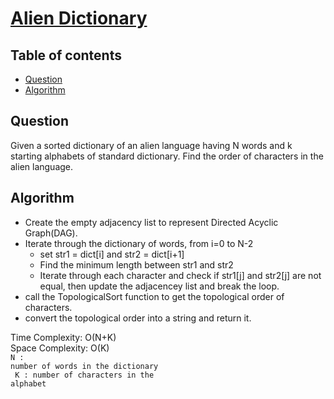 # [Alien Dictionary](https://practice.geeksforgeeks.org/problems/alien-dictionary/1)

## Table of contents

- [Question](#question)
- [Algorithm](#algorithm)

## Question
Given a sorted dictionary of an alien language having N words and k starting alphabets of standard dictionary. Find the order of characters in the alien language.

## Algorithm
- Create the empty adjacency list to represent Directed Acyclic Graph(DAG).
- Iterate through the dictionary of words, from i=0 to N-2
    - set str1 = dict[i] and str2 = dict[i+1]
    - Find the minimum length between str1 and str2
    - Iterate through each character and check if str1[j] and str2[j] are not equal, then update the adjacencey list and break the loop.
- call the TopologicalSort function to get the topological order of characters.
- convert the topological order into a string and return it.


Time Complexity: O(N+K) </br>
Space Complexity: O(K) </br>
<code>N : number of words in the dictionary </br>
K : number of characters in the alphabet </code>

